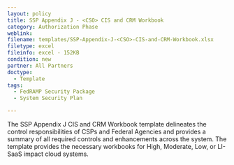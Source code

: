 ```yaml
---
layout: policy   
title: SSP Appendix J - <CSO> CIS and CRM Workbook
category: Authorization Phase
weblink:
filename: templates/SSP-Appendix-J-<CSO>-CIS-and-CRM-Workbook.xlsx
filetype: excel
fileinfo: excel - 152KB
condition: new
partner: All Partners
doctype:
  - Template
tags:
  - FedRAMP Security Package
  - System Security Plan

---
```

The SSP Appendix J CIS and CRM Workbook template delineates the control responsibilities of CSPs and Federal Agencies and provides a summary of all required controls and enhancements across the system.  The template provides the necessary workbooks for High, Moderate, Low, or LI-SaaS impact cloud systems.

